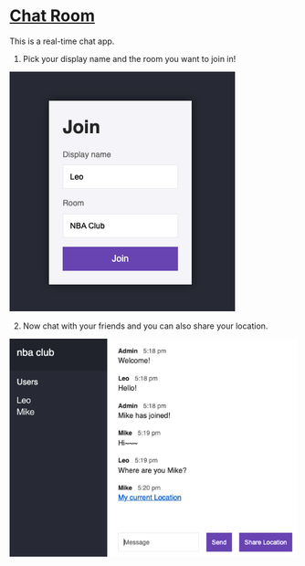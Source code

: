 # <a role="link" target="_blank" rel="noopener noreferrer" href="https://real-time-chat-room-app.herokuapp.com/">Chat Room</a>
This is a real-time chat app.   

1. Pick your display name and the room you want to join in!  
<img src="sample-pics/index.png"> 

2. Now chat with your friends and you can also share your location. 
<img src="sample-pics/chat.png">
